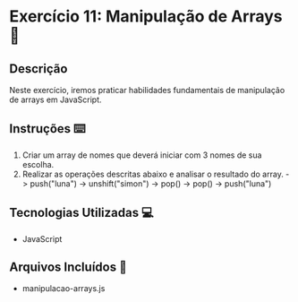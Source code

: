 # Exercício 11: Manipulação de Arrays 📌

## Descrição
Neste exercício, iremos praticar habilidades fundamentais de manipulação de arrays em JavaScript.  

## Instruções ⌨️
1. Criar um array de nomes que deverá iniciar com 3 nomes de sua escolha.
2. Realizar as operações descritas abaixo e analisar o resultado do array.
-> push("luna")
-> unshift("simon")
-> pop()
-> pop()
-> push("luna")

## Tecnologias Utilizadas 💻
- JavaScript

## Arquivos Incluídos 📂
- manipulacao-arrays.js